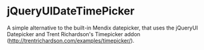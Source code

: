 # jQueryUIDateTimePicker
A simple alternative to the built-in Mendix datepicker, that uses the jQueryUI Datepicker and Trent Richardson's Timepicker addon (http://trentrichardson.com/examples/timepicker/).
